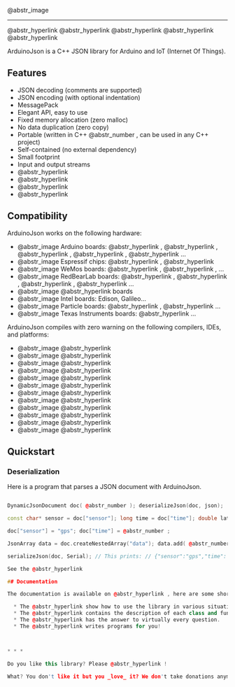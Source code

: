 @abstr_image 

* * *

@abstr_hyperlink @abstr_hyperlink @abstr_hyperlink @abstr_hyperlink @abstr_hyperlink 

ArduinoJson is a C++ JSON library for Arduino and IoT (Internet Of Things).

## Features

  * JSON decoding (comments are supported)
  * JSON encoding (with optional indentation)
  * MessagePack
  * Elegant API, easy to use
  * Fixed memory allocation (zero malloc)
  * No data duplication (zero copy)
  * Portable (written in C++ @abstr_number , can be used in any C++ project)
  * Self-contained (no external dependency)
  * Small footprint
  * Input and output streams
  * @abstr_hyperlink 
  * @abstr_hyperlink 
  * @abstr_hyperlink 
  * @abstr_hyperlink 



## Compatibility

ArduinoJson works on the following hardware:

  * @abstr_image Arduino boards: @abstr_hyperlink , @abstr_hyperlink , @abstr_hyperlink , @abstr_hyperlink , @abstr_hyperlink ...
  * @abstr_image Espressif chips: @abstr_hyperlink , @abstr_hyperlink 
  * @abstr_image WeMos boards: @abstr_hyperlink , @abstr_hyperlink , ...
  * @abstr_image RedBearLab boards: @abstr_hyperlink , @abstr_hyperlink , @abstr_hyperlink , @abstr_hyperlink ...
  * @abstr_image @abstr_hyperlink boards
  * @abstr_image Intel boards: Edison, Galileo...
  * @abstr_image Particle boards: @abstr_hyperlink , @abstr_hyperlink ...
  * @abstr_image Texas Instruments boards: @abstr_hyperlink ...



ArduinoJson compiles with zero warning on the following compilers, IDEs, and platforms:

  * @abstr_image @abstr_hyperlink 
  * @abstr_image @abstr_hyperlink 
  * @abstr_image @abstr_hyperlink 
  * @abstr_image @abstr_hyperlink 
  * @abstr_image @abstr_hyperlink 
  * @abstr_image @abstr_hyperlink 
  * @abstr_image @abstr_hyperlink 
  * @abstr_image @abstr_hyperlink 
  * @abstr_image @abstr_hyperlink 
  * @abstr_image @abstr_hyperlink 
  * @abstr_image @abstr_hyperlink 
  * @abstr_image @abstr_hyperlink 



## Quickstart

### Deserialization

Here is a program that parses a JSON document with ArduinoJson.

```c++ char json[] = "{\"sensor\":\"gps\",\"time\": @abstr_number ,\"data\":[ @abstr_number . @abstr_number , @abstr_number . @abstr_number ]}";

DynamicJsonDocument doc( @abstr_number ); deserializeJson(doc, json);

const char* sensor = doc["sensor"]; long time = doc["time"]; double latitude = doc["data"][ @abstr_number ]; double longitude = doc["data"][ @abstr_number ]; @abstr_code_section c++ DynamicJsonDocument doc( @abstr_number );

doc["sensor"] = "gps"; doc["time"] = @abstr_number ;

JsonArray data = doc.createNestedArray("data"); data.add( @abstr_number . @abstr_number ); data.add( @abstr_number . @abstr_number );

serializeJson(doc, Serial); // This prints: // {"sensor":"gps","time": @abstr_number ,"data":[ @abstr_number . @abstr_number , @abstr_number . @abstr_number ]} ```

See the @abstr_hyperlink 

## Documentation

The documentation is available on @abstr_hyperlink , here are some shortcuts:

  * The @abstr_hyperlink show how to use the library in various situations.
  * The @abstr_hyperlink contains the description of each class and function.
  * The @abstr_hyperlink has the answer to virtually every question.
  * The @abstr_hyperlink writes programs for you!



* * *

Do you like this library? Please @abstr_hyperlink !

What? You don't like it but you _love_ it? We don't take donations anymore, but @abstr_hyperlink , so you can help and learn at the same time!
